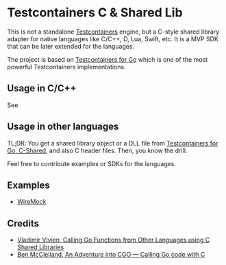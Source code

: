 # Testcontainers C & Shared Lib

This is not a standalone [Testcontainers](https://testcontainers.org/) engine,
but a C-style shared library adapter for native languages like C/C++, D, Lua, Swift, etc.
It is a MVP SDK that can be later extended for the languages.

The project is based on [Testcontainers for Go](https://golang.testcontainers.org/)
which is one of the most powerful Testcontainers implementations.

## Usage in C/C++

See [](./testcontaincers-c/)

## Usage in other languages

TL;DR: You get a shared library object or a DLL file from [Testcontainers for Go. C-Shared](./testcontainers-go-c-shared/),
and also C header files. Then, you know the drill.

Feel free to contribute examples or SDKs for the languages.

## Examples

- [WireMock](./demo/wiremock/)

## Credits

- [Vladimir Vivien, Calling Go Functions from Other Languages using C Shared Libraries](https://github.com/vladimirvivien/go-cshared-examples)
- [Ben McClelland, An Adventure into CGO — Calling Go code with C](https://medium.com/@ben.mcclelland/an-adventure-into-cgo-calling-go-code-with-c-b20aa6637e75)
